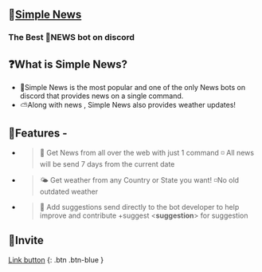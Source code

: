 ## 📰[Simple News ](https://dsc.gg/simple-news)
### The Best 📰NEWS bot on discord
## ❓What is Simple News?
- 📰Simple News is the most popular and one of the only News bots on discord that provides news on a single command. 
- ⛅Along with news , Simple News also provides weather updates!

## 📄Features - 
- > 📰 Get News from all over the web with just 1 command
  >  ◽ All news will be send 7 days from the current date
- > 🌤️ Get weather from any Country or State you want!
  > ◽No old outdated weather
 - > 💭 Add suggestions send directly to the bot developer to help improve and contribute
   > +suggest <**suggestion**> for suggestion
  

## 🔗Invite 


[Link button](https://dsc.gg/simple-news) {: .btn .btn-blue }

